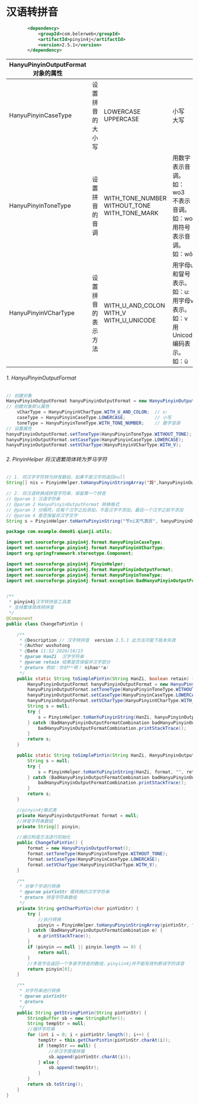 # 汉语转拼音

```xml
		<dependency>
			<groupId>com.belerweb</groupId>
			<artifactId>pinyin4j</artifactId>
			<version>2.5.1</version>
		</dependency>
```

| HanyuPinyinOutputFormat 对象的属性 |                    |                                                        |                                                              |
| ---------------------------------- | ------------------ | ------------------------------------------------------ | ------------------------------------------------------------ |
| HanyuPinyinCaseType                | 设置拼音的大小写   | LOWERCASE <br/> UPPERCASE                              | 小写<br/> 大写                                               |
| HanyuPinyinToneType                | 设置拼音的音调     | WITH_TONE_NUMBER<br/> WITHOUT_TONE<br/> WITH_TONE_MARK | 用数字表示音调。如：wo3<br/> 不表示音调。如：wo <br/>用符号表示音调。如：wŏ |
| HanyuPinyinVCharType               | 设置拼音的表示方法 | WITH_U_AND_COLON<br/>  WITH_V<br/> WITH_U_UNICODE      | 用字母u和冒号表示。如：u: <br/> 用字母v表示。如：v <br/>用Unicode编码表示。如：ü |

###### 1. HanyuPinyinOutputFormat 

```java
// 创建对象
HanyuPinyinOutputFormat hanyuPinyinOutputFormat = new HanyuPinyinOutputFormat();
// 创建对象默认属性
    vCharType = HanyuPinyinVCharType.WITH_U_AND_COLON;  // u:
    caseType = HanyuPinyinCaseType.LOWERCASE;			// 小写
    toneType = HanyuPinyinToneType.WITH_TONE_NUMBER;	// 数字音调
// 设置属性
hanyuPinyinOutputFormat.setToneType(HanyuPinyinToneType.WITHOUT_TONE);
hanyuPinyinOutputFormat.setCaseType(HanyuPinyinCaseType.LOWERCASE);
hanyuPinyinOutputFormat.setVCharType(HanyuPinyinVCharType.WITH_V);
```

###### 2. PinyinHelper 将汉语繁简体转为罗马字符

```java
// 1. 将汉字字符转为拼音数组，如果不是汉字则返回null
String[] nis = PinyinHelper.toHanyuPinyinStringArray('将',hanyuPinyinOutputFormat); 

// 2. 将汉语转换成拼音字符串，保留第一个拼音
// @param 1 汉语字符串
// @param 2 HanyuPinyinOutputFormat 转换格式
// @param 3 分隔符，在每个汉字之后添加，不是汉字不添加，最后一个汉字之前不添加
// @param 4 是否保留非汉字文字
String s = PinyinHelper.toHanYuPinyinString("苄ni天气真好", hanyuPinyinOutputFormat, "", true);
```



```java
package com.example.demo01.qianji.utils;

import net.sourceforge.pinyin4j.format.HanyuPinyinCaseType;
import net.sourceforge.pinyin4j.format.HanyuPinyinVCharType;
import org.springframework.stereotype.Component;

import net.sourceforge.pinyin4j.PinyinHelper;
import net.sourceforge.pinyin4j.format.HanyuPinyinOutputFormat;
import net.sourceforge.pinyin4j.format.HanyuPinyinToneType;
import net.sourceforge.pinyin4j.format.exception.BadHanyuPinyinOutputFormatCombination;


/**
 * pinyin4j汉字转拼音工具类
 * 支持繁体简体转拼音
 */
@Component
public class ChangeToPinYin {

    /**
     * @Description // 汉字转拼音  version 2.5.1 此方法可能下版本失效
     * @Author wushutong
     * @Date 11:52 2020/10/23
     * @param HanZi  汉字字符串
     * @param retain 结果是否保留非汉字部分
     * @return 例如：你好**啊！ nihao**a!
     */
    public static String toSimplePinYin(String HanZi, boolean retain) {
        HanyuPinyinOutputFormat hanyuPinyinOutputFormat = new HanyuPinyinOutputFormat();
        hanyuPinyinOutputFormat.setToneType(HanyuPinyinToneType.WITHOUT_TONE);
        hanyuPinyinOutputFormat.setCaseType(HanyuPinyinCaseType.LOWERCASE);
        hanyuPinyinOutputFormat.setVCharType(HanyuPinyinVCharType.WITH_V);
        String s = null;
        try {
            s = PinyinHelper.toHanYuPinyinString(HanZi, hanyuPinyinOutputFormat, "", retain);
        } catch (BadHanyuPinyinOutputFormatCombination badHanyuPinyinOutputFormatCombination) {
            badHanyuPinyinOutputFormatCombination.printStackTrace();
        }
        return s;
    }

    public static String toSimplePinYin(String HanZi, HanyuPinyinOutputFormat format, boolean retain) {
        String s = null;
        try {
            s = PinyinHelper.toHanYuPinyinString(HanZi, format, "", retain);
        } catch (BadHanyuPinyinOutputFormatCombination badHanyuPinyinOutputFormatCombination) {
            badHanyuPinyinOutputFormatCombination.printStackTrace();
        }
        return s;
    }

    //pinyin4j格式类
    private HanyuPinyinOutputFormat format = null;
    //拼音字符串数组
    private String[] pinyin;

    //通过构造方法进行初始化
    public ChangeToPinYin() {
        format = new HanyuPinyinOutputFormat();
        format.setToneType(HanyuPinyinToneType.WITHOUT_TONE);
        format.setCaseType(HanyuPinyinCaseType.LOWERCASE);
        format.setVCharType(HanyuPinyinVCharType.WITH_V);
    }

    /**
     * 对单个字进行转换
     * @param pinYinStr 需转换的汉字字符串
     * @return 拼音字符串数组
     */
    private String getCharPinYin(char pinYinStr) {
        try {
            //执行转换
            pinyin = PinyinHelper.toHanyuPinyinStringArray(pinYinStr, format);
        } catch (BadHanyuPinyinOutputFormatCombination e) {
            e.printStackTrace();
        }
        if (pinyin == null || pinyin.length == 0) {
            return null;
        }
        //多音字会返回一个多音字拼音的数组，pinyiin4j并不能有效判断该字的读音
        return pinyin[0];
    }

    /**
     * 对字符串进行转换
     * @param pinYinStr
     * @return
     */
    public String getStringPinYin(String pinYinStr) {
        StringBuffer sb = new StringBuffer();
        String tempStr = null;
        //循环字符串
        for (int i = 0; i < pinYinStr.length(); i++) {
            tempStr = this.getCharPinYin(pinYinStr.charAt(i));
            if (tempStr == null) {
                //非汉字直接拼接
                sb.append(pinYinStr.charAt(i));
            } else {
                sb.append(tempStr);
            }
        }
        return sb.toString();
    }
}
```

